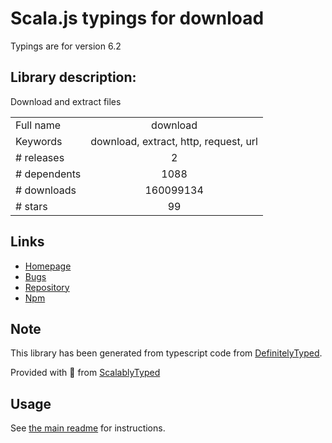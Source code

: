 
# Scala.js typings for download

Typings are for version 6.2

## Library description:
Download and extract files

|                    |                 |
| ------------------ | :-------------: |
| Full name          | download |
| Keywords           | download, extract, http, request, url |
| # releases         | 2 |
| # dependents       | 1088 |
| # downloads        | 160099134 |
| # stars            | 99 |

## Links
- [Homepage](https://github.com/kevva/download#readme)
- [Bugs](https://github.com/kevva/download/issues)
- [Repository](https://github.com/kevva/download)
- [Npm](https://www.npmjs.com/package/download)
    


## Note
This library has been generated from typescript code from [DefinitelyTyped](https://definitelytyped.org).

Provided with :purple_heart: from [ScalablyTyped](https://github.com/oyvindberg/ScalablyTyped)

## Usage
See [the main readme](../../readme.md) for instructions.


